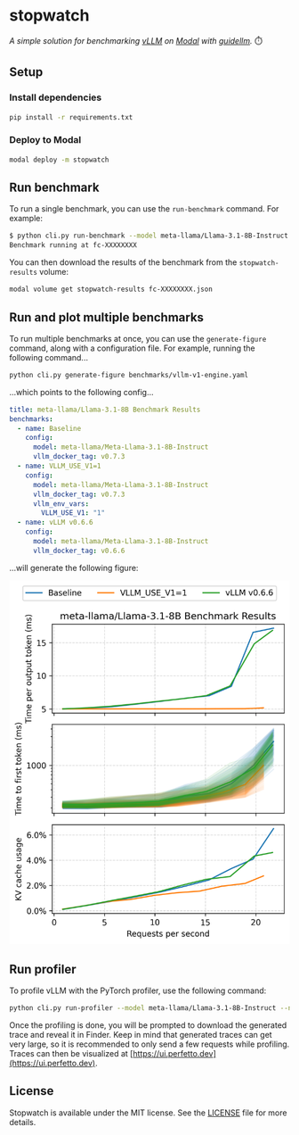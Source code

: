 # stopwatch

_A simple solution for benchmarking [vLLM](https://docs.vllm.ai/en/latest/) on [Modal](https://modal.com/) with [guidellm](https://github.com/neuralmagic/guidellm)._ ⏱️

## Setup

### Install dependencies

```bash
pip install -r requirements.txt
```

### Deploy to Modal

```bash
modal deploy -m stopwatch
```

## Run benchmark

To run a single benchmark, you can use the `run-benchmark` command.
For example:

```bash
$ python cli.py run-benchmark --model meta-llama/Llama-3.1-8B-Instruct -e VLLM_USE_V1=1
Benchmark running at fc-XXXXXXXX
```

You can then download the results of the benchmark from the `stopwatch-results` volume:

```bash
modal volume get stopwatch-results fc-XXXXXXXX.json
```

## Run and plot multiple benchmarks

To run multiple benchmarks at once, you can use the `generate-figure` command, along with a configuration file. For example, running the following command...

```bash
python cli.py generate-figure benchmarks/vllm-v1-engine.yaml
```

...which points to the following config...

```yaml
title: meta-llama/Llama-3.1-8B Benchmark Results
benchmarks:
  - name: Baseline
    config:
      model: meta-llama/Meta-Llama-3.1-8B-Instruct
      vllm_docker_tag: v0.7.3
  - name: VLLM_USE_V1=1
    config:
      model: meta-llama/Meta-Llama-3.1-8B-Instruct
      vllm_docker_tag: v0.7.3
      vllm_env_vars:
        VLLM_USE_V1: "1"
  - name: vLLM v0.6.6
    config:
      model: meta-llama/Meta-Llama-3.1-8B-Instruct
      vllm_docker_tag: v0.6.6
```

...will generate the following figure:

<p align="center">
  <img src="/benchmarks/vllm-v1-engine.png" width="512" />
</p>

## Run profiler

To profile vLLM with the PyTorch profiler, use the following command:

```bash
python cli.py run-profiler --model meta-llama/Llama-3.1-8B-Instruct --num-requests 10
```

Once the profiling is done, you will be prompted to download the generated trace and reveal it in Finder.
Keep in mind that generated traces can get very large, so it is recommended to only send a few requests while profiling.
Traces can then be visualized at [https://ui.perfetto.dev](https://ui.perfetto.dev).

## License

Stopwatch is available under the MIT license. See the [LICENSE](/LICENSE.md) file for more details.
